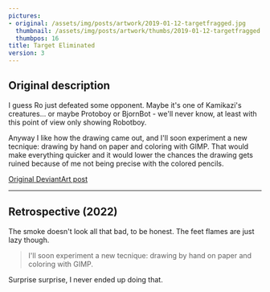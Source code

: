 ```yaml
---
pictures:
- original: /assets/img/posts/artwork/2019-01-12-targetfragged.jpg
  thumbnail: /assets/img/posts/artwork/thumbs/2019-01-12-targetfragged.jpg
  thumbpos: 16
title: Target Eliminated
version: 3
---
```

## Original description
I guess Ro just defeated some opponent. Maybe it's one of Kamikazi's creatures... or maybe Protoboy or BjornBot - we'll never know, at least with this point of view only showing Robotboy.

Anyway I like how the drawing came out, and I'll soon experiment a new tecnique: drawing by hand on paper and coloring with GIMP. That would make everything quicker and it would lower the chances the drawing gets ruined because of me not being precise with the colored pencils.

[Original DeviantArt post](https://www.deviantart.com/phantomdoom741/art/Target-Eliminated-780845530)

---

## Retrospective (2022)
The smoke doesn't look all that bad, to be honest. The feet flames are just lazy though.

> I'll soon experiment a new tecnique: drawing by hand on paper and coloring with GIMP.

Surprise surprise, I never ended up doing that.
